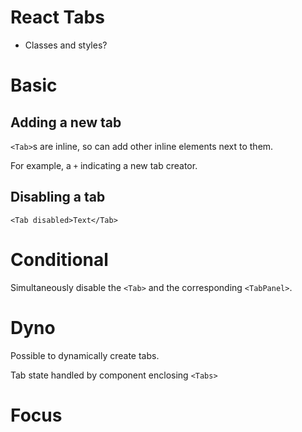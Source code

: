 # React Tabs

* Classes and styles?

# Basic

## Adding a new tab

`<Tab>`s are inline, so can add other inline elements next to them.

For example, a `+` indicating a new tab creator.

## Disabling a tab

`<Tab disabled>Text</Tab>`

# Conditional

Simultaneously disable the `<Tab>` and the corresponding `<TabPanel>`.

# Dyno

Possible to dynamically create tabs.

Tab state handled by component enclosing `<Tabs>`

# Focus
